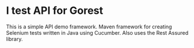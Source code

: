 # I test API for Gorest
This is a simple API demo framework.
Maven framework for creating Selenium tests written in Java using Cucumber. Also uses the Rest Assured library.



